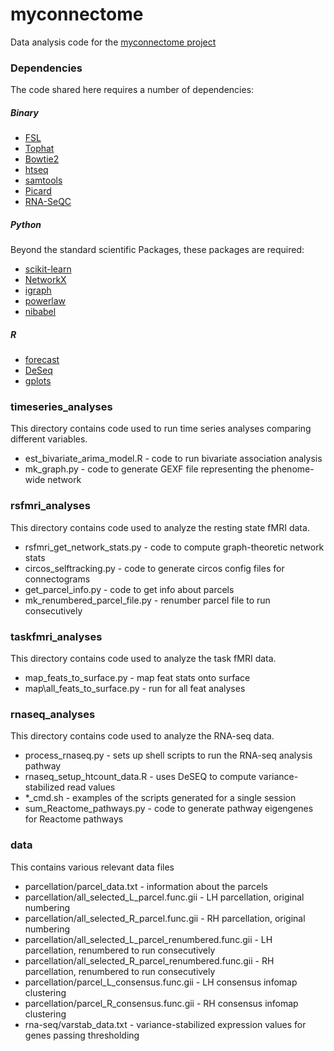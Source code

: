 # myconnectome

Data analysis code for the [myconnectome project](http://www.myconnectome.org/)

### Dependencies

The code shared here requires a number of dependencies:

##### Binary

* [FSL](http://fsl.fmrib.ox.ac.uk/fsl/fslwiki/)
* [Tophat](http://ccb.jhu.edu/software/tophat/index.shtml)
* [Bowtie2](http://bowtie-bio.sourceforge.net/bowtie2/index.shtml)
* [htseq](http://www-huber.embl.de/users/anders/HTSeq/doc/overview.html)
* [samtools](http://samtools.sourceforge.net/)
* [Picard](http://picard.sourceforge.net/)
* [RNA-SeQC](http://www.broadinstitute.org/cancer/cga/rna-seqc)

##### Python 

Beyond the standard scientific Packages, these packages are required:

* [scikit-learn](http://scikit-learn.org/stable/)
* [NetworkX](https://networkx.github.io/)
* [igraph](http://igraph.org/python/)
* [powerlaw](http://pythonhosted.org//powerlaw/)
* [nibabel](http://nipy.org/nibabel/)

##### R

* [forecast](http://cran.r-project.org/web/packages/forecast/index.html)
* [DeSeq](http://bioconductor.org/packages/release/bioc/html/DESeq.html)
* [gplots](http://cran.r-project.org/web/packages/gdata/index.html)

### timeseries_analyses

This directory contains code used to run time series analyses comparing different variables.

* est\_bivariate\_arima_model.R - code to run bivariate association analysis
* mk_graph.py - code to generate GEXF file representing the phenome-wide network

### rsfmri_analyses 

This directory contains code used to analyze the resting state fMRI data.

* rsfmri\_get\_network\_stats.py - code to compute graph-theoretic network stats
* circos_selftracking.py - code to generate circos config files for connectograms
* get\_parcel_info.py - code to get info about parcels
* mk\_renumbered_parcel_file.py - renumber parcel file to run consecutively

### taskfmri_analyses 

This directory contains code used to analyze the task fMRI data.

* map\_feats\_to_surface.py - map feat stats onto surface
* map\all\_feats\_to_surface.py - run for all feat analyses

### rnaseq_analyses 

This directory contains code used to analyze the RNA-seq data.

* process\_rnaseq.py - sets up shell scripts to run the RNA-seq analysis pathway
* rnaseq\_setup\_htcount\_data.R - uses DeSEQ to compute variance-stabilized read values
* \*_cmd.sh - examples of the scripts generated for a single session
* sum\_Reactome\_pathways.py - code to generate pathway eigengenes for Reactome pathways

### data

This contains various relevant data files

* parcellation/parcel_data.txt - information about the parcels
* parcellation/all\_selected\_L\_parcel.func.gii - LH parcellation, original numbering
* parcellation/all\_selected\_R\_parcel.func.gii - RH parcellation, original numbering
* parcellation/all\_selected\_L\_parcel_renumbered.func.gii - LH parcellation, renumbered to run consecutively
* parcellation/all\_selected\_R\_parcel_renumbered.func.gii - RH parcellation, renumbered to run consecutively
* parcellation/parcel_L_consensus.func.gii - LH consensus infomap clustering
* parcellation/parcel_R_consensus.func.gii - RH consensus infomap clustering
* rna-seq/varstab_data.txt - variance-stabilized expression values for genes passing thresholding

